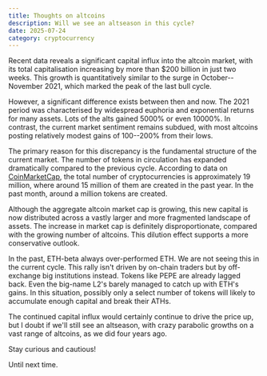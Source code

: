 ```yaml
---
title: Thoughts on altcoins
description: Will we see an altseason in this cycle?
date: 2025-07-24
category: cryptocurrency
---
```


Recent data reveals a significant capital influx into the altcoin market, with its total capitalisation increasing by more than $200 billion in just two weeks. This growth is quantitatively similar to the surge in October--November 2021, which marked the peak of the last bull cycle.

However, a significant difference exists between then and now. The 2021 period was characterised by widespread euphoria and exponential returns for many assets. Lots of the alts gained 5000% or even 10000%. In contrast, the current market sentiment remains subdued, with most altcoins posting relatively modest gains of 100--200% from their lows.

The primary reason for this discrepancy is the fundamental structure of the current market. The number of tokens in circulation has expanded dramatically compared to the previous cycle. According to data on [CoinMarketCap](https://coinmarketcap.com/charts/number-of-cryptocurrencies-tracked/), the total number of cryptocurrencies is approximately 19 million, where around 15 million of them are created in the past year. In the past month, around a million tokens are created.

Although the aggregate altcoin market cap is growing, this new capital is now distributed across a vastly larger and more fragmented landscape of assets. The increase in market cap is definitely disproportionate, compared with the growing number of altcoins. This dilution effect supports a more conservative outlook.

In the past, ETH-beta always over-performed ETH. We are not seeing this in the current cycle. This rally isn't driven by on-chain traders but by off-exchange big institutions instead. Tokens like PEPE are already lagged back. Even the big-name L2's barely managed to catch up with ETH's gains. In this situation, possibly only a select number of tokens will likely to accumulate enough capital and break their ATHs.

The continued capital influx would certainly continue to drive the price up, but I doubt if we'll still see an altseason, with crazy parabolic growths on a vast range of altcoins, as we did four years ago.

Stay curious and cautious!

Until next time.
